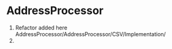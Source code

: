 # AddressProcessor

1. Refactor added here AddressProcessor/AddressProcessor/CSV/Implementation/
2. 

